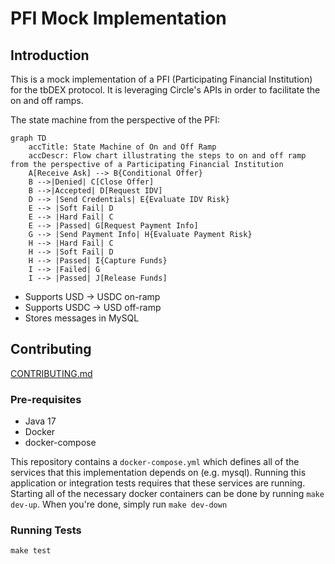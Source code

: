 # PFI Mock Implementation

## Introduction
This is a mock implementation of a PFI (Participating Financial Institution) for the tbDEX protocol. It is leveraging Circle's APIs in order to facilitate the on and off ramps.

The state machine from the perspective of the PFI:
```mermaid
graph TD
    accTitle: State Machine of On and Off Ramp
    accDescr: Flow chart illustrating the steps to on and off ramp from the perspective of a Participating Financial Institution
    A[Receive Ask] --> B{Conditional Offer}
    B -->|Denied| C[Close Offer]
    B -->|Accepted| D[Request IDV]
    D --> |Send Credentials| E{Evaluate IDV Risk}
    E --> |Soft Fail| D
    E --> |Hard Fail| C
    E --> |Passed| G[Request Payment Info]
    G --> |Send Payment Info| H{Evaluate Payment Risk}
    H --> |Hard Fail| C
    H --> |Soft Fail| D
    H --> |Passed| I{Capture Funds}
    I --> |Failed| G
    I --> |Passed| J[Release Funds]
```
- Supports USD -> USDC on-ramp
- Supports USDC -> USD off-ramp
- Stores messages in MySQL

## Contributing
[CONTRIBUTING.md](https://github.com/TBD54566975/tbdex-protocol/blob/main/pfi-mock-impl/CONTRIBUTING.md)

### Pre-requisites
- Java 17
- Docker
- docker-compose

This repository contains a `docker-compose.yml` which defines all of the services that this implementation depends on (e.g. mysql). Running this application or integration tests requires that these services are running. Starting all of the necessary docker containers can be done by running `make dev-up`. When you're done, simply run `make dev-down`

### Running Tests
`make test`
